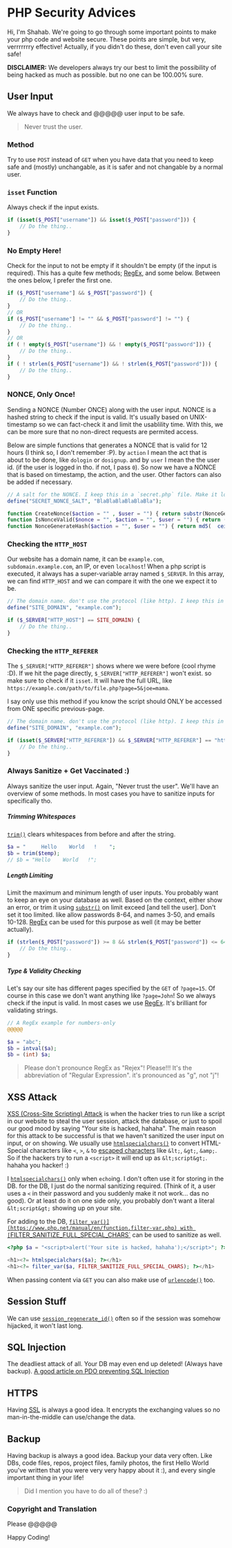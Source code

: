 # PHP Security Advices
Hi, I'm Shahab. We're going to go through some important points to make your php code and website secure. These points are simple, but very, verrrrrrry effective! Actually, if you didn't do these, don't even call your site safe!

**DISCLAIMER:** We developers always try our best to limit the possibility of being hacked as much as possible. but no one can be 100.00% sure.

## User Input
We always have to check and @@@@@ user input to be safe.
> Never trust the user.

### Method
Try to use `POST` instead of `GET` when you have data that you need to keep safe and (mostly) unchangable, as it is safer and not changable by a normal user.

### `isset` Function
Always check if the input exists.
```php
if (isset($_POST["username"]) && isset($_POST["password"])) {
    // Do the thing..
}
```

### No Empty Here!
Check for the input to not be empty if it shouldn't be empty (if the input is required).
This has a quite few methods; [RegEx](https://www.w3schools.com/php/php_regex.asp), and some below. Between the ones below, I prefer the first one.
```php
if ($_POST["username"] && $_POST["password"]) {
    // Do the thing..
}
// OR
if ($_POST["username"] != "" && $_POST["password"] != "") {
    // Do the thing..
}
// OR
if ( ! empty($_POST["username"]) && ! empty($_POST["password"])) {
    // Do the thing..
}
if ( ! strlen($_POST["username"]) && ! strlen($_POST["password"])) {
    // Do the thing..
}
```


### NONCE, Only Once!
Sending a NONCE (Number ONCE) along with the user input. NONCE is a hashed string to check if the input is valid. It's usually based on UNIX-timestamp so we can fact-check it and limit the usablility time. With this, we can be more sure that no non-direct requests are permited access.

Below are simple functions that generates a NONCE that is valid for 12 hours (I think so, I don't remember :P). by `action` I mean the act that is about to be done, like `dologin` or `dosignup`. and by `user` I mean the the user id. (if the user is logged in tho. if not, I pass `0`). So now we have a NONCE that is based on timestamp, the action, and the user. Other factors can also be added if necessary.
```php
// A salt for the NONCE. I keep this in a `secret.php` file. Make it long :)
define("SECRET_NONCE_SALT", "BlaBlaBlaBlaBlaBla");

function CreateNonce($action = "" , $user = "") { return substr(NonceGenerateHash($action . $user), -12, 10); }
function IsNonceValid($nonce = "", $action = "", $user = "") { return (substr(NonceGenerateHash($action . $user), -12, 10) == $nonce); }
function NonceGenerateHash($action = "", $user = "") { return md5(  ceil(time() / (86400 / 2))  . $action . $user . SECRET_NONCE_SALT); }
```


### Checking the `HTTP_HOST`
Our website has a domain name, it can be `example.com`, `subdomain.example.com`, an IP, or even `localhost`! When a php script is executed, it always has a super-variable array named `$_SERVER`. In this array, we can find `HTTP_HOST` and we can compare it with the one we expect it to be.
```php
// The domain name. don't use the protocol (like http). I keep this in a `config.php` file.
define("SITE_DOMAIN", "example.com");

if ($_SERVER["HTTP_HOST"] == SITE_DOMAIN) {
    // Do the thing..
}
```


### Checking the `HTTP_REFERER`
The `$_SERVER["HTTP_REFERER"]` shows where we were before (cool rhyme :D). If we hit the page directly, `$_SERVER["HTTP_REFERER"]` won't exist. so make sure to check if it `isset`. It will have the full URL, like `https://example.com/path/to/file.php?page=5&joe=mama`.

I say only use this method if you know the script should ONLY be accessed from ONE specific previous-page. 
```php
// The domain name. don't use the protocol (like http). I keep this in a `config.php` file.
define("SITE_DOMAIN", "example.com");

if (isset($_SERVER["HTTP_REFERER"]) && $_SERVER["HTTP_REFERER"] == "http://" . SITE_DOMAIN . "/path/to/file.php?page=5&joe=mama") {
    // Do the thing..
}
```

### Always Sanitize + Get Vaccinated :)
Always sanitize the user input. Again, "Never trust the user". We'll have an overview of some methods. In most cases you have to sanitize inputs for specifically tho.


##### Trimming Whitespaces
[`trim()`](https://www.php.net/manual/en/function.trim.php) clears whitespaces from before and after the string.
```php
$a = "     Hello    World   !    ";
$b = trim($temp);
// $b = "Hello    World   !";
```


##### Length Limiting
Limit the maximum and minimum length of user inputs. You probably want to keep an eye on your database as well. Based on the context, either show an error, or trim it using [`substr()`](https://www.php.net/manual/en/function.substr.php) on limit exceed [and tell the user]. Don't set it too limited. like allow passwords 8-64, and names 3-50, and emails 10-128. [RegEx](https://www.w3schools.com/php/php_regex.asp) can be used for this purpose as well (it may be better actually).
```php
if (strlen($_POST["password"]) >= 8 && strlen($_POST["password"]) <= 64) {
    // Do the thing..
}
```


##### Type & Validity Checking
Let's say our site has different pages specified by the `GET` of `?page=15`. Of course in this case we don't want anything like `?page=John`! So we always check if the input is valid. In most cases we use [RegEx](https://www.w3schools.com/php/php_regex.asp). It's brilliant for validating strings.
```php
// A RegEx example for numbers-only
@@@@@

$a = "abc";
$b = intval($a);
$b = (int) $a;
```
> Please don't pronounce RegEx as "Rejex"! Please!!! It's the abbreviation of "Regular Expression". it's pronounced as "g", not "j"!


## XSS Attack
[XSS (Cross-Site Scripting) Attack]() is when the hacker tries to run like a script in our website to steal the user session, attack the database, or just to spoil our good mood by saying "Your site is hacked, hahaha".
The main reason for this attack to be successful is that we haven't sanitized the user input on input, or on showing.
We usually use [`htmlspecialchars()`](https://www.php.net/manual/en/function.htmlspecialchars.php) to convert HTML-Special characters like `<`, `>`, `&` to [escaped characters](https://stackoverflow.com/questions/7381974/which-characters-need-to-be-escaped-in-html) like `&lt;`, `&gt;`, `&amp;`. So if the hackers try to run a `<script>` it will end up as `&lt;script&gt;`. hahaha you hacker! :)

I [`htmlspecialchars()`](https://www.php.net/manual/en/function.htmlspecialchars.php) only when `echo`ing. I don't often use it for storing in the DB. for the DB, I just do the normal sanitizing required. (Think of it, a user uses a `<` in their password and you suddenly make it not work... das no good). Or at least do it on one side only, you probably don't want a literal `&lt;script&gt;` showing up on your site.

For adding to the DB, [`filter_var()](https://www.php.net/manual/en/function.filter-var.php) with [`FILTER_SANITIZE_FULL_SPECIAL_CHARS`](https://www.php.net/manual/en/filter.filters.sanitize.php) can be used to sanitize as well.
```php
<?php $a = "<script>alert('Your site is hacked, hahaha');</script>"; ?>

<h1><?= htmlspecialchars($a); ?></h1>
<h1><?= filter_var($a, FILTER_SANITIZE_FULL_SPECIAL_CHARS); ?></h1>
```
When passing content via `GET` you can also make use of [`urlencode()`](https://www.php.net/manual/en/function.urlencode.php) too.


## Session Stuff
We can use [`session_regenerate_id()`]() often so if the session was somehow hijacked, it won't last long.


## SQL Injection
The deadliest attack of all. Your DB may even end up deleted! (Always have backup). [A good article on PDO preventing SQL Injection](https://websitebeaver.com/php-pdo-prepared-statements-to-prevent-sql-injection)


## HTTPS
Having [SSL]() is always a good idea. It encrypts the exchanging values so no man-in-the-middle can use/change the data.


## Backup
Having backup is always a good idea. Backup your data very often. Like DBs, code files, repos, project files, family photos, the first Hello World you've written that you were very very happy about it :), and every single important thing in your life!







> Did I mention you have to do all of these? :)


### Copyright and Translation
Please @@@@@

Happy Coding!
